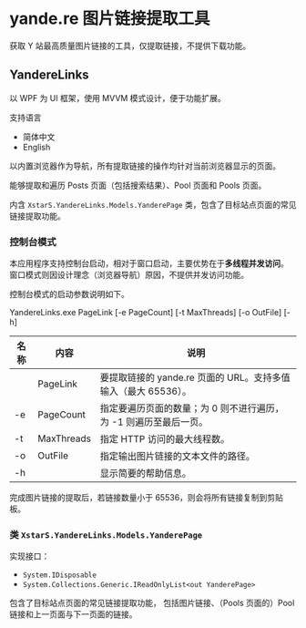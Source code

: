 ﻿# yande.re 图片链接提取工具

获取 Y 站最高质量图片链接的工具，仅提取链接，不提供下载功能。

## YandereLinks

以 WPF 为 UI 框架，使用 MVVM 模式设计，便于功能扩展。

支持语言

* 简体中文
* English

以内置浏览器作为导航，所有提取链接的操作均针对当前浏览器显示的页面。

能够提取和遍历 Posts 页面（包括搜索结果）、Pool 页面和 Pools 页面。

内含 `XstarS.YandereLinks.Models.YanderePage` 类，包含了目标站点页面的常见链接提取功能。

### 控制台模式

本应用程序支持控制台启动，相对于窗口启动，主要优势在于**多线程并发访问**。
窗口模式则因设计理念（浏览器导航）原因，不提供并发访问功能。

控制台模式的启动参数说明如下。

YandereLinks.exe PageLink [-e PageCount] [-t MaxThreads] [-o OutFile] [-h]

| 名称 | 内容       | 说明                                                              |
| ---- | ---------- | ----------------------------------------------------------------- |
|      | PageLink   | 要提取链接的 yande.re 页面的 URL。支持多值输入（最大 65536）。    |
| -e   | PageCount  | 指定要遍历页面的数量；为 0 则不进行遍历，为 -1 则遍历至最后一页。 |
| -t   | MaxThreads | 指定 HTTP 访问的最大线程数。                                      |
| -o   | OutFile    | 指定输出图片链接的文本文件的路径。                                |
| -h   |            | 显示简要的帮助信息。                                              |

完成图片链接的提取后，若链接数量小于 65536，则会将所有链接复制到剪贴板。

### 类 `XstarS.YandereLinks.Models.YanderePage`

实现接口：

* `System.IDisposable`
* `System.Collections.Generic.IReadOnlyList<out YanderePage>`

包含了目标站点页面的常见链接提取功能，
包括图片链接、（Pools 页面的）Pool 链接和上一页面与下一页面的链接。
